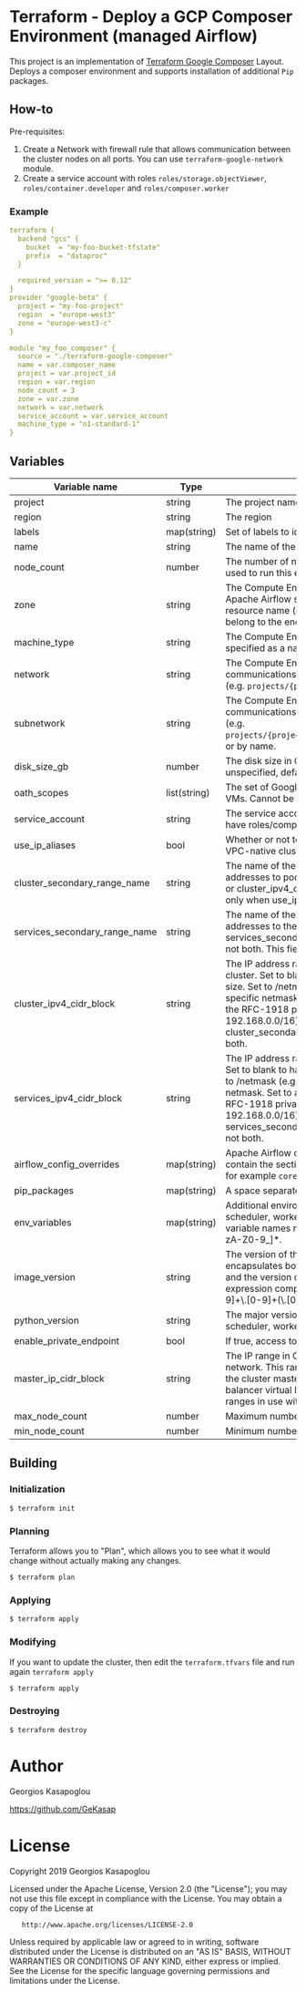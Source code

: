 # Terraform  - Deploy a GCP Composer Environment (managed Airflow)
This project is an implementation of [Terraform Google Composer](https://www.terraform.io/docs/providers/google/r/composer_environment.html)
Layout. Deploys a composer environment and supports installation of additional `Pip` packages.

## How-to
Pre-requisites:
1. Create a Network with firewall rule that allows communication between the cluster nodes on all ports. You can use `terraform-google-network` module.
2. Create a service account with roles `roles/storage.objectViewer`, `roles/container.developer` and `roles/composer.worker`

### Example
```yaml
terraform {
  backend "gcs" {
    bucket  = "my-foo-bucket-tfstate"
    prefix  = "dataproc"
  }

  required_version = ">= 0.12"
}
provider "google-beta" {
  project = "my-foo-project"
  region  = "europe-west3"
  zone = "europe-west3-c"
}

module "my_foo_composer" {
  source = "./terraform-google-composer"
  name = var.composer_name
  project = var.project_id
  region = var.region
  node_count = 3
  zone = var.zone
  network = var.network
  service_account = var.service_account
  machine_type = "n1-standard-1"
}

```

## Variables
| Variable name | Type | Description | Default value |
| --- | --- | --- | --- |
| project | string | The project name |  |
| region | string | The region |  |
| labels | map(string) | Set of labels to identify the cluster | {} |
| name | string | The name of the Environment | my-unnamed-composer |
| node_count | number | The number of nodes in the Kubernetes Engine cluster that will be used to run this environment. | 1 |
| zone | string | The Compute Engine zone in which to deploy the VMs running the Apache Airflow software, specified as the zone name or relative resource name (e.g. `projects/{project}/zones/{zone}`). Must belong to the enclosing environment's project and region. | null |
| machine_type | string | The Compute Engine machine type used for cluster instances, specified as a name or relative resource name | n1-standard-1 |
| network | string | The Compute Engine network to be used for machine communications, specified as a self-link, relative resource name (e.g. `projects/{project}/global/networks/{network}`), by name. | null |
| subnetwork | string | The Compute Engine subnetwork to be used for machine communications, , specified as a self-link, relative resource name (e.g. `projects/{project}/regions/{region}/subnetworks/{subnetwork}`), or by name. | null |
| disk_size_gb | number | The disk size in GB used for node VMs. Minimum size is 20GB. If unspecified, defaults to 100GB. Cannot be updated. | 100  |
| oath_scopes | list(string) | The set of Google API scopes to be made available on all node VMs. Cannot be updated. | ["https://www.googleapis.com/auth/cloud-platform"]  |
| service_account | string | The service account for the cluster. The service account must have roles/composer.worker | null  |
| use_ip_aliases | bool | Whether or not to enable Alias IPs in the GKE cluster. If true, a VPC-native cluster is created. | null |
| cluster_secondary_range_name | string | The name of the cluster's secondary range used to allocate IP addresses to pods. Specify either cluster_secondary_range_name or cluster_ipv4_cidr_block but not both. This field is applicable only when use_ip_aliases is true. | null |
| services_secondary_range_name | string | The name of the services' secondary range used to allocate IP addresses to the cluster. Specify either services_secondary_range_name or services_ipv4_cidr_block but not both. This field is applicable only when use_ip_aliases is true. | null |
| cluster_ipv4_cidr_block | string | The IP address range used to allocate IP addresses to pods in the cluster. Set to blank to have GKE choose a range with the default size. Set to /netmask (e.g. /14) to have GKE choose a range with a specific netmask. Set to a CIDR notation (e.g. 10.96.0.0/14) from the RFC-1918 private networks (e.g. 10.0.0.0/8, 172.16.0.0/12, 192.168.0.0/16) to pick a specific range to use. Specify either cluster_secondary_range_name or cluster_ipv4_cidr_block but not both. | null |
| services_ipv4_cidr_block | string | The IP address range used to allocate IP addresses in this cluster. Set to blank to have GKE choose a range with the default size. Set to /netmask (e.g. /14) to have GKE choose a range with a specific netmask. Set to a CIDR notation (e.g. 10.96.0.0/14) from the RFC-1918 private networks (e.g. 10.0.0.0/8, 172.16.0.0/12, 192.168.0.0/16) to pick a specific range to use. Specify either services_secondary_range_name or services_ipv4_cidr_block but not both. | null |
| airflow_config_overrides | map(string) | Apache Airflow configuration properties to override. Property keys contain the section and property names, separated by a hyphen, for example `core-dags_are_paused_at_creation`. | {} |
| pip_packages | map(string) | A space separated list of pip packages to be installed | {} |
| env_variables | map(string) | Additional environment variables to provide to the Apache Airflow scheduler, worker, and webserver processes. Environment variable names must match the regular expression [a-zA-Z_][a-zA-Z0-9_]*. | {} |
| image_version | string | The version of the software running in the environment. This encapsulates both the version of Cloud Composer functionality and the version of Apache Airflow. It must match the regular expression composer-[0-9]+\\.[0-9]+(\\.[0-9]+)?-airflow-[0-9]+\\.[0-9]+(\\.[0-9]+.*)?.  | composer-1.8.0-airflow-1.10.3 |
| python_version | string | The major version of Python used to run the Apache Airflow scheduler, worker, and webserver processes. | 3 |
| enable_private_endpoint | bool | If true, access to the public endpoint of the GKE cluster is denied. | false |
| master_ip_cidr_block | string | The IP range in CIDR notation to use for the hosted master network. This range is used for assigning internal IP addresses to the cluster master or set of masters and to the internal load balancer virtual IP. This range must not overlap with any other ranges in use within the cluster's network. | null  |
| max_node_count | number | Maximum number of nodes of the additional pool | 10  |
| min_node_count | number | Minimum number of nodes of the additional pool | 0  |


## Building
### Initialization

```
$ terraform init
```

### Planning

Terraform allows you to "Plan", which allows you to see what it would change
without actually making any changes.

```
$ terraform plan 
```

### Applying

```
$ terraform apply
```

### Modifying

If you want to update the cluster, then edit the `terraform.tfvars` file and run again `terraform apply`
```
$ terraform apply
```

### Destroying
```
$ terraform destroy
```

# Author

Georgios Kasapoglou

https://github.com/GeKasap

# License

Copyright 2019 Georgios Kasapoglou

   Licensed under the Apache License, Version 2.0 (the "License");
   you may not use this file except in compliance with the License.
   You may obtain a copy of the License at

       http://www.apache.org/licenses/LICENSE-2.0

   Unless required by applicable law or agreed to in writing, software
   distributed under the License is distributed on an "AS IS" BASIS,
   WITHOUT WARRANTIES OR CONDITIONS OF ANY KIND, either express or implied.
   See the License for the specific language governing permissions and
   limitations under the License.
